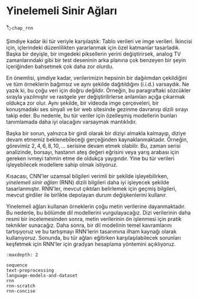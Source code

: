# Yinelemeli Sinir Ağları
:label:`chap_rnn`

Şimdiye kadar iki tür veriyle karşılaştık: Tablo verileri ve imge verileri. İkincisi için, içlerindeki düzenlilikten yararlanmak için özel katmanlar tasarladık. Başka bir deyişle, bir imgedeki piksellerin yerini değiştirirsek, analog TV zamanlarındaki gibi bir test deseninin arka planına çok benzeyen bir şeyin içeriğinden bahsetmek çok daha zor olurdu.

En önemlisi, şimdiye kadar, verilerimizin hepsinin bir dağılımdan çekildiğini ve tüm örneklerin bağımsız ve aynı şekilde dağıtıldığını (i.i.d.) varsaydık. Ne yazık ki, bu çoğu veri için doğru değildir. Örneğin, bu paragraftaki sözcükler sırayla yazılmıştır ve rastgele yer değiştirilirlerse anlamları açığa çıkarmak oldukça zor olur. Aynı şekilde, bir videoda imge çerçeveleri, bir konuşmadaki ses sinyali ve bir web sitesinde gezinme davranışı dizili sırayı takip eder. Bu nedenle, bu tür veriler için özelleşmiş modellerin bunları tanımlamada daha iyi olacağını varsaymak mantıklıdır.

Başka bir sorun, yalnızca bir girdi olarak bir diziyi almakla kalmayıp, diziye devam etmemiz beklenebileceği gerçeğinden kaynaklanmaktadır. Örneğin, görevimiz $2, 4, 6, 8, 10, \ldots$ serisine devam etmek olabilir. Bu, zaman serisi analizinde, borsayı, hastanın ateş değeri eğrisini veya yarış arabası için gereken ivmeyi tahmin etme de oldukça yaygındır. Yine bu tür verileri işleyebilecek modellere sahip olmak istiyoruz.

Kısacası, CNN'ler uzamsal bilgileri verimli bir şekilde işleyebilirken, *yinelemeli sinir ağları* (RNN) dizili bilgileri daha iyi işleyecek şekilde tasarlanmıştır. RNN'ler, mevcut çıktıları belirlemek için geçmiş bilgileri, mevcut girdiler ile birlikte depolayan durum değişkenlerini kullanır.

Yinelemeli ağları kullanan örneklerin çoğu metin verilerine dayanmaktadır. Bu nedenle, bu bölümde dil modellerini vurgulayacağız. Dizi verilerinin daha resmi bir incelemesinden sonra, metin verilerinin ön işlenmesi için pratik teknikler sunacağız. Daha sonra, bir dil modelinin temel kavramlarını tartışıyoruz ve bu tartışmayı RNN'lerin tasarımına ilham kaynağı olarak kullanıyoruz. Sonunda, bu tür ağları eğitirken karşılaşılabilecek sorunları keşfetmek için RNN'ler için gradyan hesaplama yöntemini açıklıyoruz.

```toc
:maxdepth: 2

sequence
text-preprocessing
language-models-and-dataset
rnn
rnn-scratch
rnn-concise
```
